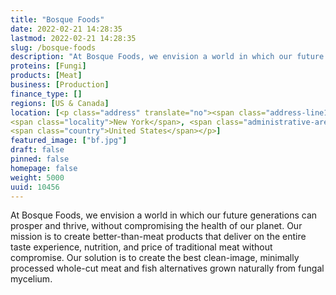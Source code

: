 ```yaml
---
title: "Bosque Foods"
date: 2022-02-21 14:28:35
lastmod: 2022-02-21 14:28:35
slug: /bosque-foods
description: "At Bosque Foods, we envision a world in which our future generations can prosper and thrive, without compromising the health of our planet. Our mission is to create better-than-meat products that deliver on the entire taste experience, nutrition, and price of traditional meat without compromise. Our solution is to create the best clean-image, minimally processed whole-cut meat and fish alternatives grown naturally from fungal mycelium."
proteins: [Fungi]
products: [Meat]
business: [Production]
finance_type: []
regions: [US & Canada]
location: [<p class="address" translate="no"><span class="address-line1">Broadway 254</span><br>
<span class="locality">New York</span>, <span class="administrative-area">New York</span> <span class="postal-code">10007</span><br>
<span class="country">United States</span></p>]
featured_image: ["bf.jpg"]
draft: false
pinned: false
homepage: false
weight: 5000
uuid: 10456
---
```

<p>At Bosque Foods, we envision a world in which our future generations can prosper and thrive, without compromising the health of our planet. Our mission is to create better-than-meat products that deliver on the entire taste experience, nutrition, and price of traditional meat without compromise. Our solution is to create the best clean-image, minimally processed whole-cut meat and fish alternatives grown naturally from fungal mycelium.</p>
